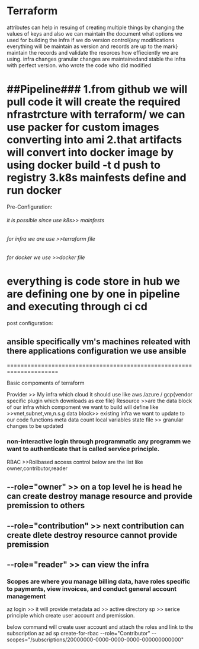 # Terraform
attributes can help in resuing of creating multiple things by changing the values of keys 
and also we can maintain the document what options we used for building the infra if we do version control{any modifications everything will be maintain as version and records are up to the mark} maintain the records and validate the resorces how effieciently we are using.
infra changes granular changes are maintainedand stable the infra with perfect version.
who wrote the code who did modified

##Pipeline###
1.from github we will pull code it will create the required nfrastrcture with terraform/ we can use packer for custom images converting into ami 
2.that artifacts will convert into docker image by using docker build -t d push to registry
3.k8s mainfests define and run docker
====================================================================
Pre-Configuration:
###### it is possible since use k8s>> mainfests
###### for infra we are use >>terraform file 
###### for docker we use >>docker file
everything is code store in hub  we are defining one by one in pipeline and executing through ci cd
=====================================================================
post configuration:
## ansible specifically vm's machines releated with there applications configuration we use ansible 
=====================================================================

Basic compoments of terraform

Provider >> My infra which cloud it should use like aws /azure / gcp{vendor specific plugin which downloads as exe file}
Resource >>are the data block of our infra which compoment we want to build will define like >>vnet,subnet,vm,n.s.g
data block>> existing infra we want to update to our code
functions meta data
count
local variables
state file >> granular changes to be updated 
### non-interactive login through programmatic any programm we want to authenticate that is called service principle.
RBAC >>Rollbased access control below are the list like owner,contributor,reader
## --role="owner" >> on a top level he is head he can create destroy manage resource and provide premission to others
## --role="contribution" >> next contribution can create dlete destroy resource cannot provide premission
## --role="reader" >> can view the infra 
### Scopes are where you manage billing data, have roles specific to payments, view invoices, and conduct general account management
az login >> it will provide metadata 
ad >> active directory sp >> serice principle 
which create user account and premission.

below command will create user account and attach the roles and link to the subscription
az ad sp create-for-rbac --role="Contributor" --scopes="/subscriptions/20000000-0000-0000-0000-000000000000" 